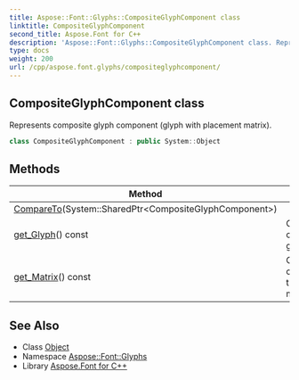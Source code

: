 ```yaml
---
title: Aspose::Font::Glyphs::CompositeGlyphComponent class
linktitle: CompositeGlyphComponent
second_title: Aspose.Font for C++
description: 'Aspose::Font::Glyphs::CompositeGlyphComponent class. Represents composite glyph component (glyph with placement matrix) in C++.'
type: docs
weight: 200
url: /cpp/aspose.font.glyphs/compositeglyphcomponent/
---
```

## CompositeGlyphComponent class


Represents composite glyph component (glyph with placement matrix).

```cpp
class CompositeGlyphComponent : public System::Object
```

## Methods

| Method | Description |
| --- | --- |
| [CompareTo](./compareto/)(System::SharedPtr\<CompositeGlyphComponent\>) |  |
| [get_Glyph](./get_glyph/)() const | Gets the component glyph. |
| [get_Matrix](./get_matrix/)() const | Gets the component transformation matrix. |
## See Also

* Class [Object](../../system/object/)
* Namespace [Aspose::Font::Glyphs](../)
* Library [Aspose.Font for C++](../../)
